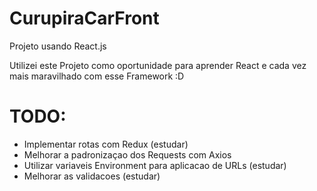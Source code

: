 # CurupiraCarFront
Projeto usando React.js

Utilizei este Projeto como oportunidade para aprender React e cada vez mais maravilhado com esse Framework :D

# TODO:
- Implementar rotas com Redux (estudar)
- Melhorar a padronizaçao dos Requests com Axios
- Utilizar variaveis Environment para aplicacao de URLs (estudar)
- Melhorar as validacoes (estudar)
